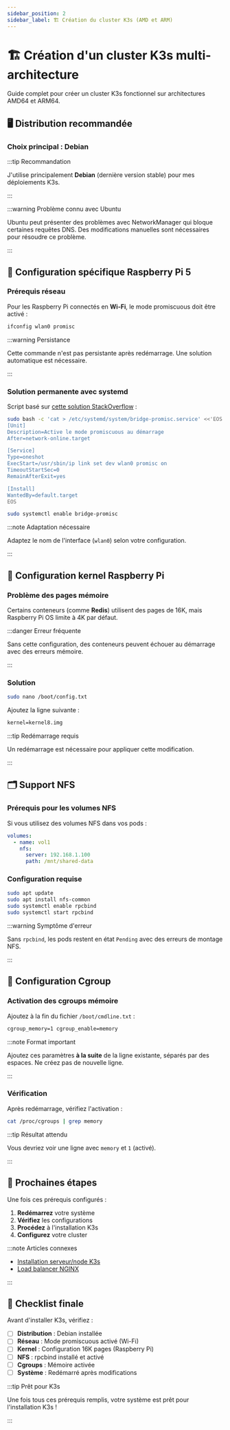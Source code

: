 ```yaml
---
sidebar_position: 2
sidebar_label: 🏗️ Création du cluster K3s (AMD et ARM)
---
```


# 🏗️ Création d'un cluster K3s multi-architecture

Guide complet pour créer un cluster K3s fonctionnel sur architectures AMD64 et ARM64.

## 🖥️ Distribution recommandée

### Choix principal : Debian

:::tip Recommandation

J'utilise principalement **Debian** (dernière version stable) pour mes déploiements K3s.

:::

:::warning Problème connu avec Ubuntu

Ubuntu peut présenter des problèmes avec NetworkManager qui bloque certaines requêtes DNS. Des modifications manuelles sont nécessaires pour résoudre ce problème.

:::

## 🥧 Configuration spécifique Raspberry Pi 5

### Prérequis réseau

Pour les Raspberry Pi connectés en **Wi-Fi**, le mode promiscuous doit être activé :

```bash title="Activation temporaire du mode promiscuous"
ifconfig wlan0 promisc
```

:::warning Persistance

Cette commande n'est pas persistante après redémarrage. Une solution automatique est nécessaire.

:::

### Solution permanente avec systemd

Script basé sur [cette solution StackOverflow](https://askubuntu.com/questions/1355974/how-to-enable-promiscuous-mode-permanently-on-a-nic-managed-by-networkmanager) :

```bash title="Création du service systemd"
sudo bash -c 'cat > /etc/systemd/system/bridge-promisc.service' <<'EOS'
[Unit]
Description=Active le mode promiscuous au démarrage
After=network-online.target

[Service]
Type=oneshot
ExecStart=/usr/sbin/ip link set dev wlan0 promisc on
TimeoutStartSec=0
RemainAfterExit=yes

[Install]
WantedBy=default.target
EOS
```

```bash title="Activation du service"
sudo systemctl enable bridge-promisc
```

:::note Adaptation nécessaire

Adaptez le nom de l'interface (`wlan0`) selon votre configuration.

:::

## 🔧 Configuration kernel Raspberry Pi

### Problème des pages mémoire

Certains conteneurs (comme **Redis**) utilisent des pages de 16K, mais Raspberry Pi OS limite à 4K par défaut.

:::danger Erreur fréquente

Sans cette configuration, des conteneurs peuvent échouer au démarrage avec des erreurs mémoire.

:::

### Solution

```bash title="Édition du fichier de configuration"
sudo nano /boot/config.txt
```

Ajoutez la ligne suivante :

```txt title="/boot/config.txt"
kernel=kernel8.img
```

:::tip Redémarrage requis

Un redémarrage est nécessaire pour appliquer cette modification.

:::

## 🗂️ Support NFS

### Prérequis pour les volumes NFS

Si vous utilisez des volumes NFS dans vos pods :

```yaml title="Exemple de volume NFS"
volumes:
  - name: vol1
    nfs:
      server: 192.168.1.100
      path: /mnt/shared-data
```

### Configuration requise

```bash title="Installation et activation de rpcbind"
sudo apt update
sudo apt install nfs-common
sudo systemctl enable rpcbind
sudo systemctl start rpcbind
```

:::warning Symptôme d'erreur

Sans `rpcbind`, les pods restent en état `Pending` avec des erreurs de montage NFS.

:::

## 🧮 Configuration Cgroup

### Activation des cgroups mémoire

Ajoutez à la fin du fichier `/boot/cmdline.txt` :

```txt title="/boot/cmdline.txt"
cgroup_memory=1 cgroup_enable=memory
```

:::note Format important

Ajoutez ces paramètres **à la suite** de la ligne existante, séparés par des espaces. Ne créez pas de nouvelle ligne.

:::

### Vérification

Après redémarrage, vérifiez l'activation :

```bash title="Vérification des cgroups"
cat /proc/cgroups | grep memory
```

:::tip Résultat attendu

Vous devriez voir une ligne avec `memory` et `1` (activé).

:::

## 🚀 Prochaines étapes

Une fois ces prérequis configurés :

1. **Redémarrez** votre système
2. **Vérifiez** les configurations
3. **Procédez** à l'installation K3s
4. **Configurez** votre cluster

:::note Articles connexes

- [Installation serveur/node K3s](./installation-server-node-k3s.md)
- [Load balancer NGINX](./loadbalancer-nginx.md)

:::

## 📝 Checklist finale

Avant d'installer K3s, vérifiez :

- [ ] **Distribution** : Debian installée
- [ ] **Réseau** : Mode promiscuous activé (Wi-Fi)
- [ ] **Kernel** : Configuration 16K pages (Raspberry Pi)
- [ ] **NFS** : rpcbind installé et activé
- [ ] **Cgroups** : Mémoire activée
- [ ] **Système** : Redémarré après modifications

:::tip Prêt pour K3s

Une fois tous ces prérequis remplis, votre système est prêt pour l'installation K3s !

:::